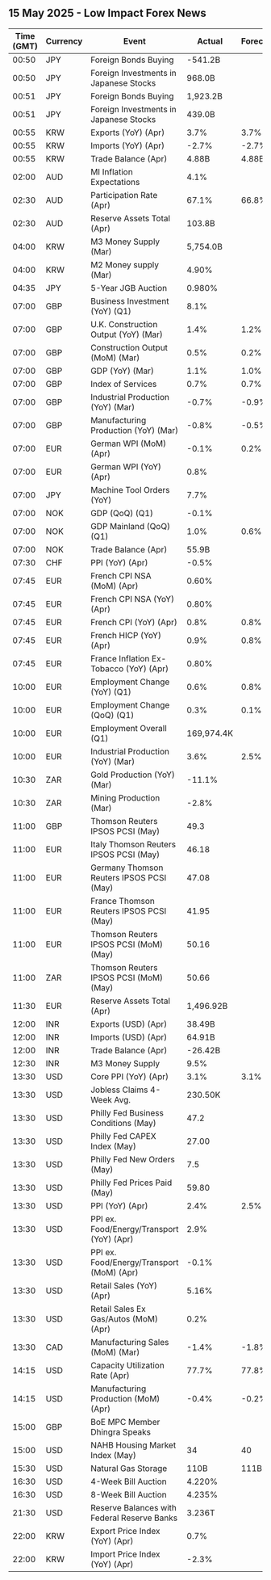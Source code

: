 ## 15 May 2025 - Low Impact Forex News

| Time (GMT) | Currency | Event | Actual | Forecast | Previous |
|------|----------|-------|--------|----------|----------|
| 00:50 | JPY | Foreign Bonds Buying | -541.2B |  | 435.2B |
| 00:50 | JPY | Foreign Investments in Japanese Stocks | 968.0B |  | 280.8B |
| 00:51 | JPY | Foreign Bonds Buying | 1,923.2B |  | -541.2B |
| 00:51 | JPY | Foreign Investments in Japanese Stocks | 439.0B |  | 968.0B |
| 00:55 | KRW | Exports (YoY) (Apr) | 3.7% | 3.7% | 3.0% |
| 00:55 | KRW | Imports (YoY) (Apr) | -2.7% | -2.7% | 2.3% |
| 00:55 | KRW | Trade Balance (Apr) | 4.88B | 4.88B | 4.92B |
| 02:00 | AUD | MI Inflation Expectations | 4.1% |  | 4.2% |
| 02:30 | AUD | Participation Rate (Apr) | 67.1% | 66.8% | 66.8% |
| 02:30 | AUD | Reserve Assets Total (Apr) | 103.8B |  | 104.5B |
| 04:00 | KRW | M3 Money Supply (Mar) | 5,754.0B |  | 5,731.7B |
| 04:00 | KRW | M2 Money supply (Mar) | 4.90% |  | 5.60% |
| 04:35 | JPY | 5-Year JGB Auction | 0.980% |  | 0.938% |
| 07:00 | GBP | Business Investment (YoY) (Q1) | 8.1% |  | 1.8% |
| 07:00 | GBP | U.K. Construction Output (YoY) (Mar) | 1.4% | 1.2% | 1.4% |
| 07:00 | GBP | Construction Output (MoM) (Mar) | 0.5% | 0.2% | 0.2% |
| 07:00 | GBP | GDP (YoY) (Mar) | 1.1% | 1.0% | 1.4% |
| 07:00 | GBP | Index of Services | 0.7% | 0.7% | 0.6% |
| 07:00 | GBP | Industrial Production (YoY) (Mar) | -0.7% | -0.9% | 0.4% |
| 07:00 | GBP | Manufacturing Production (YoY) (Mar) | -0.8% | -0.5% | 0.5% |
| 07:00 | EUR | German WPI (MoM) (Apr) | -0.1% | 0.2% | -0.2% |
| 07:00 | EUR | German WPI (YoY) (Apr) | 0.8% |  | 1.3% |
| 07:00 | JPY | Machine Tool Orders (YoY) | 7.7% |  | 11.4% |
| 07:00 | NOK | GDP (QoQ) (Q1) | -0.1% |  | -0.9% |
| 07:00 | NOK | GDP Mainland (QoQ) (Q1) | 1.0% | 0.6% | -0.4% |
| 07:00 | NOK | Trade Balance (Apr) | 55.9B |  | 59.4B |
| 07:30 | CHF | PPI (YoY) (Apr) | -0.5% |  | -0.1% |
| 07:45 | EUR | French CPI NSA (MoM) (Apr) | 0.60% |  | 0.50% |
| 07:45 | EUR | French CPI NSA (YoY) (Apr) | 0.80% |  | 0.80% |
| 07:45 | EUR | French CPI (YoY) (Apr) | 0.8% | 0.8% | 0.8% |
| 07:45 | EUR | French HICP (YoY) (Apr) | 0.9% | 0.8% | 0.9% |
| 07:45 | EUR | France Inflation Ex-Tobacco (YoY) (Apr) | 0.80% |  | 0.70% |
| 10:00 | EUR | Employment Change (YoY) (Q1) | 0.6% | 0.8% | 0.7% |
| 10:00 | EUR | Employment Change (QoQ) (Q1) | 0.3% | 0.1% | 0.1% |
| 10:00 | EUR | Employment Overall (Q1) | 169,974.4K |  | 169,454.4K |
| 10:00 | EUR | Industrial Production (YoY) (Mar) | 3.6% | 2.5% | 1.0% |
| 10:30 | ZAR | Gold Production (YoY) (Mar) | -11.1% |  | -7.6% |
| 10:30 | ZAR | Mining Production (Mar) | -2.8% |  | -9.7% |
| 11:00 | GBP | Thomson Reuters IPSOS PCSI (May) | 49.3 |  | 49.0 |
| 11:00 | EUR | Italy Thomson Reuters IPSOS PCSI (May) | 46.18 |  | 46.01 |
| 11:00 | EUR | Germany Thomson Reuters IPSOS PCSI (May) | 47.08 |  | 44.95 |
| 11:00 | EUR | France Thomson Reuters IPSOS PCSI (May) | 41.95 |  | 42.33 |
| 11:00 | EUR | Thomson Reuters IPSOS PCSI (MoM) (May) | 50.16 |  | 48.90 |
| 11:00 | ZAR | Thomson Reuters IPSOS PCSI (MoM) (May) | 50.66 |  | 43.43 |
| 11:30 | EUR | Reserve Assets Total (Apr) | 1,496.92B |  | 1,511.04B |
| 12:00 | INR | Exports (USD) (Apr) | 38.49B |  | 41.97B |
| 12:00 | INR | Imports (USD) (Apr) | 64.91B |  | 63.51B |
| 12:00 | INR | Trade Balance (Apr) | -26.42B |  | -21.54B |
| 12:30 | INR | M3 Money Supply | 9.5% |  | 9.6% |
| 13:30 | USD | Core PPI (YoY) (Apr) | 3.1% | 3.1% | 4.0% |
| 13:30 | USD | Jobless Claims 4-Week Avg. | 230.50K |  | 227.25K |
| 13:30 | USD | Philly Fed Business Conditions (May) | 47.2 |  | 6.9 |
| 13:30 | USD | Philly Fed CAPEX Index (May) | 27.00 |  | 2.00 |
| 13:30 | USD | Philly Fed New Orders (May) | 7.5 |  | -34.2 |
| 13:30 | USD | Philly Fed Prices Paid (May) | 59.80 |  | 51.00 |
| 13:30 | USD | PPI (YoY) (Apr) | 2.4% | 2.5% | 3.4% |
| 13:30 | USD | PPI ex. Food/Energy/Transport (YoY) (Apr) | 2.9% |  | 3.5% |
| 13:30 | USD | PPI ex. Food/Energy/Transport (MoM) (Apr) | -0.1% |  | 0.2% |
| 13:30 | USD | Retail Sales (YoY) (Apr) | 5.16% |  | 5.25% |
| 13:30 | USD | Retail Sales Ex Gas/Autos (MoM) (Apr) | 0.2% |  | 1.1% |
| 13:30 | CAD | Manufacturing Sales (MoM) (Mar) | -1.4% | -1.8% | -0.2% |
| 14:15 | USD | Capacity Utilization Rate (Apr) | 77.7% | 77.8% | 77.8% |
| 14:15 | USD | Manufacturing Production (MoM) (Apr) | -0.4% | -0.2% | 0.4% |
| 15:00 | GBP | BoE MPC Member Dhingra Speaks |  |  |  |
| 15:00 | USD | NAHB Housing Market Index (May) | 34 | 40 | 40 |
| 15:30 | USD | Natural Gas Storage | 110B | 111B | 104B |
| 16:30 | USD | 4-Week Bill Auction | 4.220% |  | 4.225% |
| 16:30 | USD | 8-Week Bill Auction | 4.235% |  | 4.225% |
| 21:30 | USD | Reserve Balances with Federal Reserve Banks | 3.236T |  | 3.201T |
| 22:00 | KRW | Export Price Index (YoY) (Apr) | 0.7% |  | 6.3% |
| 22:00 | KRW | Import Price Index (YoY) (Apr) | -2.3% |  | 3.4% |
